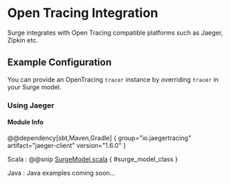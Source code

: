 # Open Tracing Integration

Surge integrates with Open Tracing compatible platforms such as Jaeger, Zipkin etc. 

## Example Configuration

You can provide an OpenTracing `tracer` instance by overriding `tracer` in your Surge model. 


### Using Jaeger 

#### Module Info

@@dependency[sbt,Maven,Gradle] {
group="io.jaegertracing"
artifact="jaeger-client"
version="1.6.0"
}

Scala
:    @@snip [SurgeModel.scala](/modules/surge-docs/src/test/scala/docs/command/BankAccountSurgeModelWithTracer.scala) { #surge_model_class }

Java
:    Java examples coming soon...